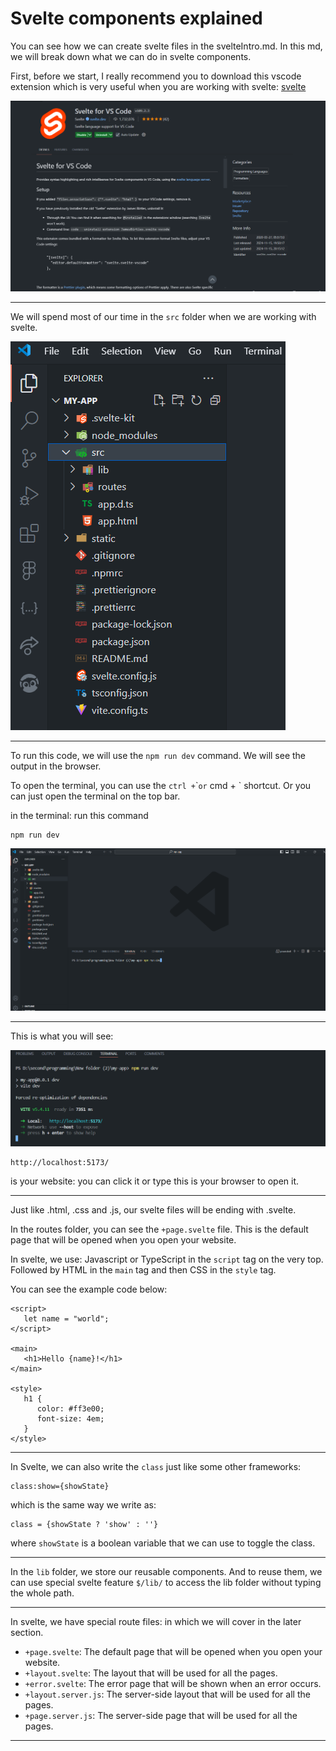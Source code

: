 # Svelte components explained

You can see how we can create svelte files in the svelteIntro.md. In this md, we will break down what we can do in svelte components.

First, before we start, I really recommend you to download this vscode extension which is very useful when you are working with svelte: [svelte](https://marketplace.visualstudio.com/items?itemName=svelte.svelte-vscode)

![extension](images/intoSvelte/extension.png)

___

We will spend most of our time in the `src` folder when we are working with svelte.

![src](images/intoSvelte/src.png)

___

To run this code, we will use the `npm run dev` command. We will see the output in the browser.

To open the terminal, you can use the `ctrl +`\``or` cmd + \` shortcut. Or you can just open the terminal on the top bar.

in the terminal: run this command

```
npm run dev
```

![run](images/intoSvelte/run.png)

___

This is what you will see:

![open](images/intoSvelte/open.png)

```
http://localhost:5173/
```

is your website: you can click it or type this is your browser to open it.

___

Just like .html, .css and .js, our svelte files will be ending with .svelte.

In the routes folder, you can see the `+page.svelte` file. This is the default page that will be opened when you open your website.

In svelte, we use: Javascript or TypeScript in the `script` tag on the very top. Followed by HTML in the `main` tag and then CSS in the `style` tag.

You can see the example code below:

```
<script>
   let name = "world";
</script>

<main>
   <h1>Hello {name}!</h1>
</main>

<style>
   h1 {
      color: #ff3e00;
      font-size: 4em;
   }
</style>
```
___

In Svelte, we can also write the `class` just like some other frameworks: 

```
class:show={showState}
```
which is the same way we write as:
```
class = {showState ? 'show' : ''}
```
where `showState` is a boolean variable that we can use to toggle the class.
___

In the `lib` folder, we store our reusable components. And to reuse them, we can use special svelte feature `$/lib/` to access the lib folder without typing the whole path.

___

In svelte, we have special route files: in which we will cover in the later section.

- `+page.svelte`: The default page that will be opened when you open your website.
- `+layout.svelte`: The layout that will be used for all the pages.
- `+error.svelte`: The error page that will be shown when an error occurs.
- `+layout.server.js`: The server-side layout that will be used for all the pages.
- `+page.server.js`: The server-side page that will be used for all the pages.
___
